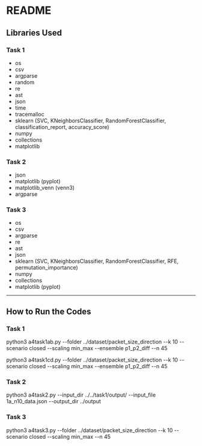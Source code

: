 # README

## Libraries Used

### Task 1
- os
- csv
- argparse
- random
- re
- ast
- json
- time
- tracemalloc
- sklearn (SVC, KNeighborsClassifier, RandomForestClassifier, classification_report, accuracy_score)
- numpy
- collections
- matplotlib

### Task 2
- json
- matplotlib (pyplot)
- matplotlib_venn (venn3)
- argparse

### Task 3
- os
- csv
- argparse
- re
- ast
- json
- sklearn (SVC, KNeighborsClassifier, RandomForestClassifier, RFE, permutation_importance)
- numpy
- collections
- matplotlib (pyplot)

---

## How to Run the Codes

### Task 1
python3 a4task1ab.py --folder ../dataset/packet_size_direction --k 10 --scenario closed --scaling min_max --ensemble p1_p2_diff --n 45

python3 a4task1cd.py --folder ../dataset/packet_size_direction --k 10 --scenario closed --scaling min_max --ensemble p1_p2_diff --n 45

### Task 2
python3 a4task2.py --input_dir ../../task1/output/ --input_file 1a_n10_data.json --output_dir ../output

### Task 3
python3 a4task3.py --folder ../dataset/packet_size_direction --k 10 --scenario closed --scaling min_max --n 45
